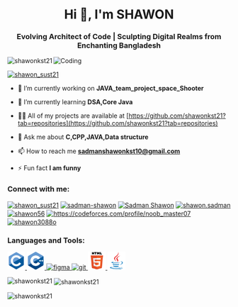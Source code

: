 <h1 align="center">Hi 👋, I'm SHAWON</h1>
<h3 align="center">Evolving Architect of Code | Sculpting Digital Realms from Enchanting Bangladesh</h3>
<img align="right" alt="Coding" width="400" src="https://cdn.dribbble.com/users/1162077/screenshots/3848914/programmer.gif">


<p align="left"> <img src="https://komarev.com/ghpvc/?username=shawonkst21&label=Profile%20views&color=0e75b6&style=flat" alt="shawonkst21" /> </p>

<p align="left"> <a href="https://twitter.com/shawon_sust21" target="blank"><img src="https://img.shields.io/twitter/follow/shawon_sust21?logo=twitter&style=for-the-badge" alt="shawon_sust21" /></a> </p>

- 🔭 I’m currently working on **JAVA_team_project_space_Shooter**

- 🌱 I’m currently learning **DSA,Core Java**

- 👨‍💻 All of my projects are available at [https://github.com/shawonkst21?tab=repositories](https://github.com/shawonkst21?tab=repositories)

- 💬 Ask me about **C,CPP,JAVA,Data structure**

- 📫 How to reach me **sadmanshawonkst10@gmail.com**

- ⚡ Fun fact **I am funny**

<h3 align="left">Connect with me:</h3>
<p align="left">
<a href="https://twitter.com/shawon_sust21" target="blank"><img align="center" src="https://raw.githubusercontent.com/rahuldkjain/github-profile-readme-generator/master/src/images/icons/Social/twitter.svg" alt="shawon_sust21" height="30" width="40" /></a>
<a href="https://linkedin.com/in/sadman-shawon-76953828b" target="blank"><img align="center" src="https://raw.githubusercontent.com/rahuldkjain/github-profile-readme-generator/master/src/images/icons/Social/linked-in-alt.svg" alt="sadman-shawon" height="30" width="40" /></a>
<a href="https://fb.com/odvut.ami.526" target="blank"><img align="center" src="https://raw.githubusercontent.com/rahuldkjain/github-profile-readme-generator/master/src/images/icons/Social/facebook.svg" alt="Sadman Shawon" height="30" width="40" /></a>
<a href="https://instagram.com/shawon.sadman" target="blank"><img align="center" src="https://raw.githubusercontent.com/rahuldkjain/github-profile-readme-generator/master/src/images/icons/Social/instagram.svg" alt="shawon.sadman" height="30" width="40" /></a>
<a href="https://www.codechef.com/users/shawon56" target="blank"><img align="center" src="https://cdn.jsdelivr.net/npm/simple-icons@3.1.0/icons/codechef.svg" alt="shawon56" height="30" width="40" /></a>
<a href="https://codeforcescom/profile/" target="blank"><img align="center" src="https://raw.githubusercontent.com/rahuldkjain/github-profile-readme-generator/master/src/images/icons/Social/codeforces.svg" alt="https://codeforces.com/profile/noob_master07" height="30" width="40" /></a>
<a href="https://discord.com/channels/@me" target="blank"><img align="center" src="https://raw.githubusercontent.com/rahuldkjain/github-profile-readme-generator/master/src/images/icons/Social/discord.svg" alt="shawon3088o" height="30" width="40" /></a>
</p>

<h3 align="left">Languages and Tools:</h3>
<p align="left"> <a href="https://www.cprogramming.com/" target="_blank" rel="noreferrer"> <img src="https://raw.githubusercontent.com/devicons/devicon/master/icons/c/c-original.svg" alt="c" width="40" height="40"/> </a> <a href="https://www.w3schools.com/cpp/" target="_blank" rel="noreferrer"> <img src="https://raw.githubusercontent.com/devicons/devicon/master/icons/cplusplus/cplusplus-original.svg" alt="cplusplus" width="40" height="40"/> </a> <a href="https://www.figma.com/" target="_blank" rel="noreferrer"> <img src="https://www.vectorlogo.zone/logos/figma/figma-icon.svg" alt="figma" width="40" height="40"/> </a> <a href="https://git-scm.com/" target="_blank" rel="noreferrer"> <img src="https://www.vectorlogo.zone/logos/git-scm/git-scm-icon.svg" alt="git" width="40" height="40"/> </a> <a href="https://www.w3.org/html/" target="_blank" rel="noreferrer"> <img src="https://raw.githubusercontent.com/devicons/devicon/master/icons/html5/html5-original-wordmark.svg" alt="html5" width="40" height="40"/> </a> <a href="https://www.java.com" target="_blank" rel="noreferrer"> <img src="https://raw.githubusercontent.com/devicons/devicon/master/icons/java/java-original.svg" alt="java" width="40" height="40"/> </a> </p>

<p><img align="left" src="https://github-readme-stats.vercel.app/api/top-langs?username=shawonkst21&show_icons=true&locale=en&layout=compact" alt="shawonkst21" /></p>

<p>&nbsp;<img align="center" src="https://github-readme-stats.vercel.app/api?username=shawonkst21&show_icons=true&locale=en" alt="shawonkst21" /></p>

<p><img align="center" src="https://github-readme-streak-stats.herokuapp.com/?user=shawonkst21&" alt="shawonkst21" /></p>
